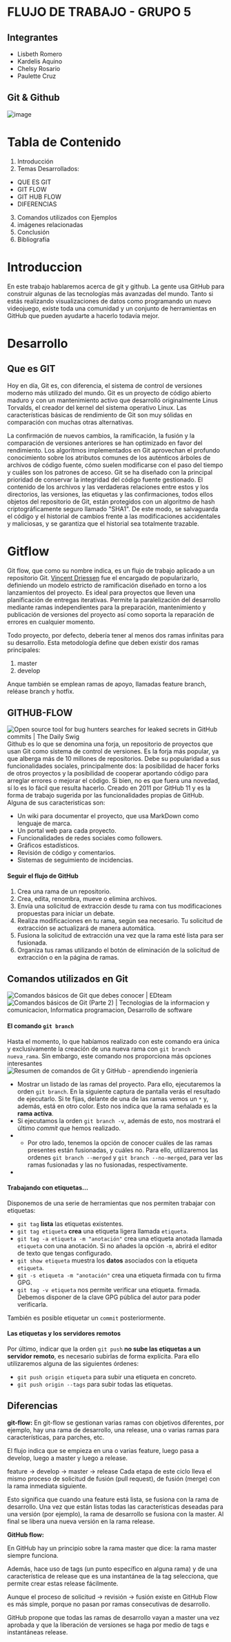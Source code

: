 # FLUJO DE TRABAJO - GRUPO 5
## Integrantes
- Lisbeth Romero
- Kardelis Aquino
- Chelsy Rosario
- Paulette Cruz

## Git & Github
![image](https://user-images.githubusercontent.com/77154429/109735933-f2e15b00-7b99-11eb-9aff-42d0a1ad73d8.png)

# Tabla de Contenido
1. Introducción
2. Temas Desarrollados:
- QUE ES GIT
- GIT FLOW 
- GIT HUB FLOW
- DIFERENCIAS
3. Comandos utilizados con Ejemplos
4. imágenes relacionadas
5. Conclusión
6. Bibliografía

# Introduccion
En este trabajo hablaremos acerca de git y github. 
La gente usa GitHub para construir algunas de las tecnologías 
más avanzadas del mundo. Tanto si estás realizando visualizaciones 
de datos como programando un nuevo videojuego, existe toda una 
comunidad y un conjunto de herramientas en GitHub que pueden 
ayudarte a hacerlo todavía mejor.

# Desarrollo

## Que es GIT
Hoy en día, Git es, con diferencia, el sistema de control de 
versiones moderno más utilizado del mundo. 
Git es un proyecto de código abierto maduro y con un mantenimiento 
activo que desarrolló originalmente Linus Torvalds, el creador 
del kernel del sistema operativo Linux.
Las características básicas de rendimiento de Git son muy sólidas 
en comparación con muchas otras alternativas. 

La confirmación de nuevos cambios, la ramificación, la fusión y la comparación 
de versiones anteriores se han optimizado en favor del rendimiento. Los algoritmos 
implementados en Git aprovechan el profundo conocimiento sobre los atributos comunes 
de los auténticos árboles de archivos de código fuente, cómo suelen modificarse 
con el paso del tiempo y cuáles son los patrones de acceso.
Git se ha diseñado con la principal prioridad de conservar la integridad del código 
fuente gestionado. El contenido de los archivos y las verdaderas relaciones entre estos 
y los directorios, las versiones, las etiquetas y las confirmaciones, todos ellos objetos 
del repositorio de Git, están protegidos con un algoritmo de hash criptográficamente 
seguro llamado "SHA1". De este modo, se salvaguarda el código y el historial de cambios 
frente a las modificaciones accidentales y maliciosas, y se garantiza que el historial 
sea totalmente trazable.

# Gitflow

Git flow, que como su nombre indica, es un flujo de trabajo aplicado a un repositorio Git. [Vincent Driessen](https://nvie.com/posts/a-successful-git-branching-model/) fue el encargado de popularizarlo, definiendo un modelo estricto de ramificación diseñado en torno a los lanzamientos del proyecto. Es ideal para proyectos que lleven una planificación de entregas iterativas. Permite la paralelización del desarrollo mediante ramas independientes para la preparación, mantenimiento y publicación de versiones del proyecto así como soporta la reparación de errores en cualquier momento.

Todo proyecto, por defecto, debería tener al menos dos ramas infinitas para su desarrollo. Esta metodología define que deben existir dos ramas principales:

1.  master
2. develop

Anque también se emplean ramas de apoyo, llamadas feature branch, reléase branch y hotfix.

## GITHUB-FLOW

![Open source tool for bug hunters searches for leaked secrets in GitHub  commits | The Daily Swig](https://portswigger.net/cms/images/54/14/6efb9bc5d143-article-190612-github-body-text.jpg)
Github es lo que se denomina una forja, un repositorio de proyectos que usan Git como sistema de control de versiones. Es la forja más popular, ya que alberga más de 10 millones de repositorios. Debe su popularidad a sus funcionalidades sociales, principalmente dos: la posibilidad de hacer forks de otros proyectos y la posibilidad de cooperar aportando código para arreglar errores o mejorar el código. Si bien, no es que fuera una novedad, sí lo es lo fácil que resulta hacerlo.   Creado en 2011 por GitHub 11​ y es la forma de trabajo sugerida por las funcionalidades propias de GitHub.  Alguna de sus caracteristicas son:

-   Un wiki para documentar el proyecto, que usa MarkDown como lenguaje de marca.
-   Un portal web para cada proyecto.
-   Funcionalidades de redes sociales como followers.
-   Gráficos estadísticos.
-   Revisión de código y comentarios.
-   Sistemas de seguimiento de incidencias.

####  Seguir el flujo de GitHub 
1. Crea una rama de un repositorio.
2. Crea, edita, renombra, mueve o elimina archivos.
3. Envía una solicitud de extracción desde tu rama con tus modificaciones propuestas para iniciar un debate.
4. Realiza modificaciones en tu rama, según sea necesario. Tu solicitud de extracción se actualizará de manera automática.
5. Fusiona la solicitud de extracción una vez que la rama esté lista para ser fusionada.
6. Organiza tus ramas utilizando el botón de eliminación de la solicitud de extracción o en la página de ramas.

## Comandos utilizados en Git
![Comandos básicos de Git que debes conocer | EDteam](https://edteam-media.s3.amazonaws.com/community/original/fc43b465-dbfb-465e-9705-b38d230452fc.jpg)
![Comandos básicos de Git (Parte 2) | Tecnologias de la informacion y  comunicacion, Informatica programacion, Desarrollo de software](https://i.pinimg.com/originals/e5/5b/5f/e55b5febbeb023f3cea15ce4e015f8c0.jpg)
#### El comando  `git branch`

Hasta el momento, lo que habíamos realizado con este comando era única y exclusivamente la creación de una nueva rama con  `git branch nueva_rama`. Sin embargo, este comando nos proporciona más opciones interesantes
![Resumen de comandos de Git y GitHub - aprendiendo ingeniería](http://aprendiendoingenieria.es/wp-content/uploads/2017/07/comandos-de-git-Ramas.png)

-   Mostrar un listado de las ramas del proyecto. Para ello, ejecutaremos la orden  `git branch`. En la siguiente captura de pantalla verás el resultado de ejecutarlo. Si te fijas, delante de una de las ramas vemos un  `*` y, además, está en otro color. Esto nos indica que la rama señalada es la  **rama activa**.
-   Si ejecutamos la orden  `git branch -v`, además de esto, nos mostrará el último  _commit_  que hemos realizado.
- -   Por otro lado, tenemos la opción de conocer cuáles de las ramas presentes están fusionadas, y cuáles no. Para ello, utilizaremos las ordenes  `git branch --merged`  y  `git branch --no-merged`, para ver las ramas fusionadas y las no fusionadas, respectivamente.
-
#### Trabajando con etiquetas…

Disponemos de una serie de herramientas que nos permiten trabajar con etiquetas:

-   `git tag`  **lista**  las etiquetas existentes.
-   `git tag etiqueta`  **crea**  una etiqueta ligera llamada  `etiqueta`.
-   `git tag -a etiqueta -m "anotación"`  crea una etiqueta anotada llamada  `etiqueta`  con una anotación. Si no añades la opción  `-m`, abrirá el editor de texto que tengas configurado.
-   `git show etiqueta`  muestra los  **datos**  asociados con la etiqueta  `etiqueta`.
-   `git -s etiqueta -m "anotación"`  crea una etiqueta firmada con tu firma GPG.
-   `git tag -v etiqueta`  nos permite verificar una etiqueta. firmada. Debemos disponer de la clave GPG pública del autor para poder verificarla.

También es posible etiquetar un  `commit`  posteriormente.
#### Las etiquetas y los servidores remotos

Por último, indicar que la orden  `git push`  **no sube las etiquetas a un servidor remoto**, es necesario subirlas de forma explícita. Para ello utilizaremos alguna de las siguientes órdenes:

-   `git push origin etiqueta`  para subir una etiqueta en concreto.
-   `git push origin --tags`  para subir todas las etiquetas.


## Diferencias

**git-flow:**
En git-flow se gestionan varias ramas con objetivos 
diferentes, por ejemplo, hay una rama de desarrollo, 
una release, una o varias ramas para características, 
para parches, etc.

El flujo indica que se empieza en una o varias feature,
luego pasa a develop, luego a master y luego a release.

feature -> develop -> master -> release
Cada etapa de este ciclo lleva el mismo proceso de solicitud 
de fusión (pull request), de fusión (merge) con la rama inmediata 
siguiente.

Esto significa que cuando una feature está lista, se fusiona
con la rama de desarrollo. Una vez que están listas todas las
características deseadas para una versión (por ejemplo), la rama
de desarrollo se fusiona con la master. Al final se libera una 
nueva versión en la rama release.

**GitHub flow:**

En GitHub hay un principio sobre la rama master que dice: 
la rama master siempre funciona.

Además, hace uso de tags (un punto específico en alguna rama) 
y de una característica de release que es una instantánea de la
tag selecciona, que permite crear estas release fácilmente.

Aunque el proceso de solicitud -> revisión -> fusión existe en GitHub
Flow es más simple, porque no pasan por ramas consecutivas de desarrollo.

GitHub propone que todas las ramas de desarrollo vayan a master una 
vez aprobada y que la liberación de versiones se haga por medio de 
tags e instantáneas release.




